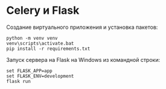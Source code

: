 # Celery и Flask

Создание виртуального приложения и установка пакетов:

```
python -m venv venv
venv\scripts\activate.bat
pip install -r requirements.txt
```

Запуск сервера на Flask на Windows из командной строки:

```
set FLASK_APP=app
set FLASK_ENV=development
flask run
```
